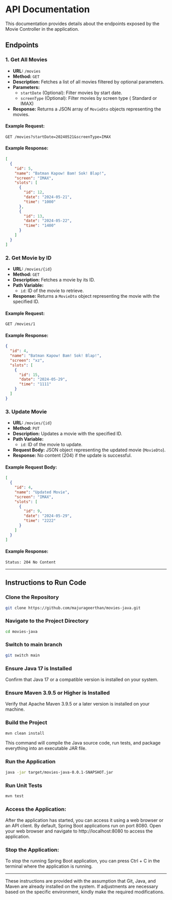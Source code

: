 # API Documentation

This documentation provides details about the endpoints exposed by the Movie Controller in the application.

## Endpoints

### 1. Get All Movies

- **URL:** `/movies`
- **Method:** `GET`
- **Description:** Fetches a list of all movies filtered by optional parameters.
- **Parameters:**
    - `startDate` (Optional): Filter movies by start date.
    - `screenType` (Optional): Filter movies by screen type ( Standard or IMAX)
- **Response:** Returns a JSON array of `MovieDto` objects representing the movies.

#### Example Request:

```http
GET /movies?startDate=20240521&screenType=IMAX
```

#### Example Response:

```json
[
  {
    "id": 5,
    "name": "Batman Kapow! Bam! Sok! Blap!",
    "screen": "IMAX",
    "slots": [
      {
        "id": 12,
        "date": "2024-05-21",
        "time": "1000"
      },
      {
        "id": 13,
        "date": "2024-05-22",
        "time": "1400"
      }
    ]
  }
]
```

### 2. Get Movie by ID

- **URL:** `/movies/{id}`
- **Method:** `GET`
- **Description:** Fetches a movie by its ID.
- **Path Variable:**
    - `id`: ID of the movie to retrieve.
- **Response:** Returns a `MovieDto` object representing the movie with the specified ID.

#### Example Request:

```http
GET /movies/1
```

#### Example Response:

```json
{
  "id": 4,
  "name": "Batman Kapow! Bam! Sok! Blap!",
  "screen": "xz",
  "slots": [
    {
      "id": 15,
      "date": "2024-05-29",
      "time": "1111"
    }
  ]
}
```

### 3. Update Movie

- **URL:** `/movies/{id}`
- **Method:** `PUT`
- **Description:** Updates a movie with the specified ID.
- **Path Variable:**
    - `id`: ID of the movie to update.
- **Request Body:** JSON object representing the updated movie (`MovieDto`).
- **Response:** No content (204) if the update is successful.

#### Example Request Body:
```json
[
  {
    "id": 4,
    "name": "Updated Movie",
    "screen": "IMAX",
    "slots": [
      {
        "id": 9,
        "date": "2024-05-29",
        "time": "2222"
      }
    ]
  }
]
```

#### Example Response:

```
Status: 204 No Content
```

---


## Instructions to Run Code

### Clone the Repository

```bash
git clone https://github.com/majurageerthan/movies-java.git
```

### Navigate to the Project Directory

```bash
cd movies-java
```

### Switch to main branch

```bash
git switch main
```

### Ensure Java 17 is Installed

Confirm that Java 17 or a compatible version is installed on your system.

### Ensure Maven 3.9.5 or Higher is Installed

Verify that Apache Maven 3.9.5 or a later version is installed on your machine.

### Build the Project

```bash
mvn clean install
```
This command will compile the Java source code, run tests, and package everything into an executable JAR file.

### Run the Application

```bash
java -jar target/movies-java-0.0.1-SNAPSHOT.jar
```

### Run Unit Tests

```bash
mvn test
```

### Access the Application:
After the application has started, you can access it using a web browser or an API client. By default, Spring Boot applications run on port 8080. Open your web browser and navigate to http://localhost:8080 to access the application.

### Stop the Application:
To stop the running Spring Boot application, you can press Ctrl + C in the terminal where the application is running.

---

These instructions are provided with the assumption that Git, Java, and Maven are already installed on the system. If adjustments are necessary based on the specific environment, kindly make the required modifications.
